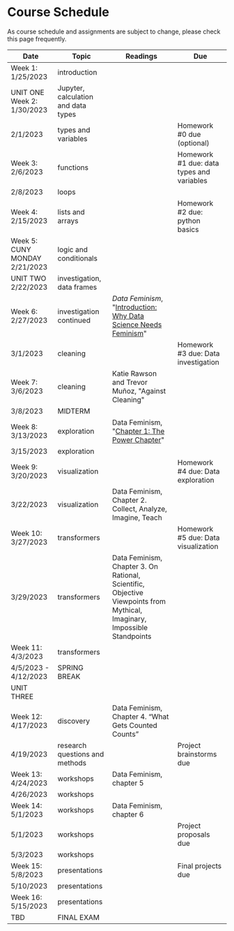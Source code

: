 # Course Schedule 

As course schedule and assignments are subject to change, please check this page frequently. 

| Date  | Topic  | Readings  | Due  |
|---|---|---|---|
| Week 1: 1/25/2023  | introduction  |   |   |
| UNIT ONE Week 2: 1/30/2023  | Jupyter, calculation and data types  |   | |
| 2/1/2023  | types and variables  |  | Homework #0 due (optional) |
| Week 3: 2/6/2023 |  functions |   | Homework #1 due: data types and variables  |
| 2/8/2023  |  loops |   |   |
| Week 4: 2/15/2023  | lists and arrays |   |  Homework #2 due: python basics |
|  Week 5: CUNY MONDAY 2/21/2023 | logic and conditionals  |   |   |
|  UNIT TWO 2/22/2023 | investigation, data frames |  |   |
| Week 6: 2/27/2023  | investigation continued  | *Data Feminism*, "[Introduction: Why Data Science Needs Feminism](https://data-feminism.mitpress.mit.edu/pub/frfa9szd/release/6)"  |   |
| 3/1/2023  | cleaning  |   | Homework #3 due: Data investigation  |
| Week 7: 3/6/2023  | cleaning  |  Katie Rawson and Trevor Muñoz, "Against Cleaning" |   |
| 3/8/2023  |  MIDTERM |   |   |
| Week 8: 3/13/2023  |  exploration | Data Feminism, "[Chapter 1: The Power Chapter](https://data-feminism.mitpress.mit.edu/pub/vi8obxh7/release/4)"  |   |
| 3/15/2023  |  exploration |   |   |
|  Week 9: 3/20/2023 |  visualization |   | Homework #4 due: Data exploration  |
| 3/22/2023  |  visualization | Data Feminism, Chapter 2. Collect, Analyze, Imagine, Teach  |   |
|  Week 10: 3/27/2023 |  transformers |   | Homework #5 due: Data visualization  |
| 3/29/2023  |  transformers | Data Feminism, Chapter 3. On Rational, Scientific, Objective Viewpoints from Mythical, Imaginary, Impossible Standpoints  |   |
|  Week 11: 4/3/2023 |  transformers |   |   |
| 4/5/2023 - 4/12/2023  |  SPRING BREAK |   |   |
| UNIT THREE
Week 12: 4/17/2023  |  discovery | Data Feminism, Chapter 4. “What Gets Counted Counts”  |   |
|  4/19/2023 |  research questions and methods |   |  Project brainstorms due |
| Week 13: 4/24/2023  |  workshops | Data Feminism, chapter 5  |   |
| 4/26/2023  |  workshops |   |   |
|  Week 14: 5/1/2023 |  workshops |  Data Feminism, chapter 6 |   |
| 5/1/2023  |  workshops |   | Project proposals due  |
|  5/3/2023 |  workshops |   |   |
| Week 15: 5/8/2023  |  presentations |   |  Final projects due |
| 5/10/2023  |  presentations |   |   |
|  Week 16: 5/15/2023 |  presentations |   |   |
| TBD  |  FINAL EXAM |   |   |